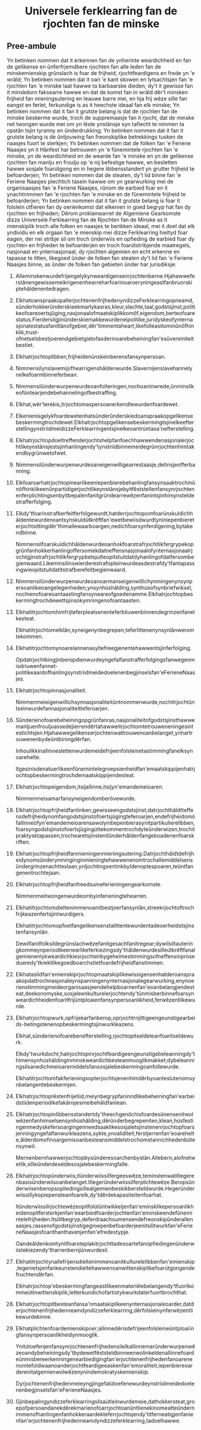<h1 align='center'>Universele ferklearring fan de rjochten fan de minske</h1>
<h2>Pree-ambule</h2>
<p>Yn betinken nommen dat it erkennen fan de ynherinte weardichheid en fan de gelikense en ûnferfrjemdbere rjochten fan alle leden fan de minskemienskip grûnslach is foar de frijheid, rjochtfeardigens en frede yn 'e wrâld;
Yn betinken nommen dat it oan 'e kant skowen en lytsachtsjen fan 'e rjochten fan 'e minske laat hawwe ta barbaarske dieden, dy't it gewisse fan it minskdorn faksearre hawwe en dat de komst fan in wrâld dêr't minsken frijheid fan mieningsutering en leauwe barre mei, en hja frij wêze sille fan eangst en ferlet, ferkundige is as it heechste ideaal fan elk minske;
Yn betinken nommen dat it fan it grutste belang is dat de rjochten fan de minske beskerme wurde, troch de suppremaasje fan it rjocht, dat de minske net twongen wurde mei om yn lêste ynstânsje syn taflecht te nimmen ta opstân tsjin tyranny en ûnderdrukking;
Yn betinken nommen dat it fan it grutste belang is de ûntjouwing fan freonskiplike betrekkings tusken de naasjes fuort te sterkjen;
Yn betinken nommen dat de folken fan 'e Feriene Naasjes yn it Hânfest har betrouwen yn 'e fûnemintele rjochten fan 'e minske, yn de weardichheid en de wearde fan 'e minske en yn de gelikense rjochten fan manlju en froulju op 'e nij befestige hawwe, en besletten hawwe sosjale foarútgong en in hegere libbensstandert yn grutter frijheid te befoarderjen;
Yn betinken nommen dat de steaten, dy't lid binne fan 'e Feriene Naasjes plechtich tasein hawwe om yn gearwurking mei de organisaasjes fan 'e Feriene Naasjes, rûnom de earbied foar en it ynachtnimmen fan 'e rjochten fan 'e minske en de fûnemintele frijheid te befoarderjen;
Yn betinken nommen dat it fan it grutste belang is foar it folslein útfieren fan dy oerienkomst dat elkenien in goed begryp hat fan dy rjochten en frijheden;
Dêrom proklamearret de Algemiene Gearkomste dizze Universele Ferklearring fan de Rjochten fan de Minske as it mienskiplik troch alle folken en naasjes te berikken ideaal, mei it doel dat elk yndividu en elk orgaan fan 'e mienskip mei dizze Ferklearring hieltyd foar eagen, der nei stribje sil om troch ûnderwiis en opfieding de earbied foar dy rjochten en frijheden te befoarderjen en troch foarútstribjende maatregels, nasjonaal en ynternasjonaal, dy rjochten algemien en echt erkenne en tapasse te litten, likegoed ûnder de folken fan steaten dy't lid fan 'e Feriene Naasjes binne, as ûnder de folken fan gebieten ûnder har jurisdiksje:</p>
<ol>
  <li>
    <p>Alleminskenwurdefrijengelykynweardigensenrjochtenberne.Hjahawweferstânengewissemeikrigenenhearreharfoarinoaroeryningeastfanbruorskiptehâldenentedragen.</p>
  </li>
  <li>
    <p>ElkhatoanspraakopallerjochtenenfrijhedenyndizzeFerklearringopneamd,sûnderhokkerûnderskieekmarlykasras,kleur,slachte,taal,godstsjinst,politikeofoareoertsjûging,nasjonaalofmaatskiplikkomôf,eigendom,berteofoarestatus.Fierdersilgjinûnderskiemakkewurdeneipolitike,juridyskeofynternasjonalestatusfanitlânofgebiet,dêr'timmentaheart,likefolleasitominûnôfhinklik,trust-ofnetselsbestjoerendgebietgietofasderinoarebeheiningfan'esûvereiniteitbestiet.</p>
  </li>
  <li>
    <p>Elkhatrjochtoplibben,frijheidenûnskeinberensfansynpersoan.</p>
  </li>
  <li>
    <p>Nimmensilynslavemijofhearrigenshâldenwurde.Slavernijenslavehannelynelkefoarmbinneferbean.</p>
  </li>
  <li>
    <p>Nimmensilûnderwurpenwurdeoanfolteringen,nochoaninwrede,ûnminslikeofûntearjendebehannelingofbestraffing.</p>
  </li>
  <li>
    <p>Elkhat,wêr'terekis,itrjochtomaspersoanerkendtewurdenfoardewet.</p>
  </li>
  <li>
    <p>Elkenienisgelykfoardewetenhatsûnderûnderskiedoanspraakopgelikensebeskermingtrochdewet.ElkhatrjochtopgelikensebeskermingtsjinelkeefterstellingynstriidmeidizzeFerklearringentsjinelkeoantrúntasa'nefterstelling.</p>
  </li>
  <li>
    <p>Elkhatrjochtopdoeltreffenderjochtshelpfanfoechhawwendenasjonalerjochtlikeynstânsjestsjinhanlingendy'tynstriidbinnemeidegrûnrjochtenhimtakendbygrûnwetofwet.</p>
  </li>
  <li>
    <p>Nimmensilûnderwurpenwurdeoaneigenwilligearrestaasje,detinsjeofferbanning.</p>
  </li>
  <li>
    <p>Elkfoaroarhatrjochtopinearlikeeniepenbierebehanlingfansynsaaktrochinûnôfhinklikeenûnpartidigerjochtlikeynstânsjebyitfêststellenfansynrjochtenenferplichtingsenbyitbepalenfanitgrûndearrewêzenfanintsjinhimynsteldestrafferfolging.</p>
  </li>
  <li>
    <p>Elkdy'tfoarinstrafberfeitferfolgewurdt,hatderrjochtopomfoarûnskuldichhâldentewurdenoantsynskuldútkrêftfan'ewetbewiisdwurdtyniniepenbiereterjochtsittingdêr'thimallewaarboargen,nedichfoarsynferdigening,bytakendbinne.</p>
    <p>Nimmensilfoarskuldichhâldenwurdeoanhokfoarstrafrjochtlikfergrypekopgrûnfanhokkerhanlingoffersomekdatneffensnasjonaalofynternasjonaalrjochtgjinstrafrjochtlikfergrypbetsjutteopitstuitdatdyhanlingofdatfersombegienwaard.Likeminsilinswierderestrafopleinwurdeasdestrafdy'tfantapassingwieopitstuitdatitstrafberefeitbegienwaard.</p>
  </li>
  <li>
    <p>Nimmensilûnderwurpenwurdeoanoarmanseigenwillichynmingenynsynpersoanlikeoangelegenheden,ynsynhúshâlding,synthúsofsynbriefwiksel,nochienofoareoantaastingfansyneareofgoedenamme.Elkhatrjochtopbeskermingtrochdewettsjinsokymningenofoantaasten.</p>
  </li>
  <li>
    <p>Elkhatitrjochtomhimfrijteferpleatsenenteferbliuwenbinnendegrinzenfanelkesteat.</p>
    <p>Elkhatitrjochtomelklân,syneigenynbegrepen,teferlittenenynsynlânweromtekommen.</p>
  </li>
  <li>
    <p>Elkhatitrjochtomynoarelannenasyltefreegjenentehawwentsjinferfolging.</p>
    <p>Opdatrjochtkingjinberopdienwurdeyngefalfanstrafferfolgingsfanwegenmisdriuwenfannet-politikeaardofhanlingsynstriidmeidedoelenenbegjinselsfan'eFerieneNaasjes.</p>
  </li>
  <li>
    <p>Elkhatrjochtopinnasjonaliteit.</p>
    <p>Nimmenmeieigenwillichsynnasjonaliteitûntnommenwurde,nochitrjochtûntseinwurdefannasjonaliteitteferoarjen.</p>
  </li>
  <li>
    <p>Sûnderienofoarebeheiningopgrûnfanras,nasjonaliteitofgodstsjinsthawwemanljuenfrouljuassedejierrendêrtahawweitrjochtomtetrouweneningesintestichtsjen.Hjahawwegelikenserjochtenwattrouwenoanbelanget,ynhartrouwenenbydeûntbiningdêrfan.</p>
    <p>Inhoulikkinallinneslettenwurdemeidefrijeenfolsleinetastimmingfanelksynoarehelte.</p>
    <p>ltgesinisdenatuerlikeenfûnemintelegroepsienheidfan'emaatskippijenhatrjochtopbeskermingtrochdemaatskippijendesteat.</p>
  </li>
  <li>
    <p>Elkhatrjochtopeigendom,itsijallinne,itsijyn'emandemeioaren.</p>
    <p>Nimmenmeisamarfansyneigendomberôvewurde.</p>
  </li>
  <li>
    <p>Elkhatrjochtopfrijheidfantinken,gewisseengodstsjinst;datrjochthâldtteffensdefrijheidynomfangodstsjinstofoertsjûgingteferoarjen,endefrijheidomòfallinneòfyn'emandemeioarensawolynitiepenbierasynitpartikulierelibben,foarsyngodstsjinstofoertsjûgingúttekommentrochdyteûnderwizen,trochitpraktysktapassen,trochearetsjinstenitûnderhâldenfangeboadenenfoarskriften.</p>
  </li>
  <li>
    <p>Elkhatrjochtopfrijheidfanmieningenmieningsutering.Datrjochthâldtdefrijheidynomsûnderynminginginmieningtehawwenenomtrochallemiddelsensûndergrinzenachtteslaan,ynljochtingsentinkbyldenoptespoaren,teûntfangenentrochtejaan.</p>
  </li>
  <li>
    <p>Elkhatrjochtopfrijheidfanfreedsumeferieningengearkomste.</p>
    <p>Nimmenmeitwongenwurdeombyinferieningtehearren.</p>
  </li>
  <li>
    <p>Elkhatitrjochtomdieltenimmenoanitbestjoerfansynlân,streekrjochtoftrochfrijkeazenfertsjintwurdigers.</p>
    <p>Elkhatitrjochtomopfoetfangelikensenstalittentewurdentadeoerheidstsjinstenfansynlân.</p>
    <p>Dewilfanitfolksildegrûnslachwêzefanitgesachfanitregear;dywilsiltauteringkommeynperiodikeenearlikeferkiezingsdy'thâldenwurdesilleútkrêftfanalgemienenlykweardichkiesrjochtenbygeheimestimmingsofneffensinprosedueredy'tkrektlikegoedboarchstietfoardefrijheidfanstimmen.</p>
  </li>
  <li>
    <p>Elkhataslidfan'emienskiprjochtopmaatskiplikewissigensenhatderoanspraakopdattrochnasjonaleynspanningenynternasjonalegearwurking,enynoerienstimmingmeideorganisaasjeendehelpboarnenfan'eoanbelangjendesteat,deekonomyske,sosjaleenkulturelerjochtendy'tûnmisberbinnefoarsynweardichheidenfoaritfrijûntploaienfansynpersoanlikheid,ferwêzentlikewurde.</p>
  </li>
  <li>
    <p>Elkhatrjochtopwurk,opfrijekarfanberop,oprjochtrnjittigeengeunstigearbeids-betingstenenopbeskermingtsjinwurkleazens.</p>
    <p>Elkhat,sûnderienofoarebenefterstelling,rjochtopitseldeleanfoaritseldewurk.</p>
    <p>Elkdy'twurkdocht,hatrjochtopinrjochtfeardigeengeunstigebeleanningdy'thimensynhúshâldinginminskweardichbesteanmooglikmakket;dybeleanningsilsanedichmeioaremiddelsfansosjalebeskermingoanfollewurde.</p>
    <p>Elkhatitrjochtomfakferieningsopterjochtsjenenhimdêrbyoanteslutenomsynbelangentebeskermjen.</p>
  </li>
  <li>
    <p>Elkhatrjochtoprêstenfrijetiid,meiynbegrypfaninridlikebeheiningfan'earbeidstiidenperiodikefakânsjesmeibehâldfanlean.</p>
  </li>
  <li>
    <p>Elkhatrjochtopinlibbensstandertdy'theechgenôchisfoardesûnensenitwolwêzenfanhimselsensynhúshâlding,dêrûnderbegrepeniten,klean,húsfestingenmedyskefersoargingenneedsaaklikesosjaletsjinstenenrjochtopfoarsjenningyngefalfanwurkleazens,sykte,ynvaliditeit,ferstjerrenfan'eoarehelte,âlderdomofinoargemisoanbesteansmiddelstrochomstannichhedenbûtensynwil.</p>
    <p>Mernenbernhawwerjochtopbysûnderesoarchenbystân.Allebern,alofnetwetlik,silleûnderdeseldesosjalebeskermingfalle.</p>
  </li>
  <li>
    <p>Elkhatrjochtopûnderwiis;itûnderwiissilfergeeswêze,teminstenwatitlegerenbasisûnderwiisoanbelanget.Itlegerûnderwiissilferplichtewêze.Beropsûnderwiisenberopsopliedingsillealgemienbeskikbersteldwurde.Hegerûnderwiissillykopiepensteanfoarelk,dy'tdêrdekapasiteitenfoarhat.</p>
    <p>Itûnderwiissilrjochtewêzeopitfolútûntwikkeljenfan'eminsklikepersoanlikheidenopitfersterkjenfan'eearbiedfoarderjochtenfan'eminskeendefûnemintelefrijheden.ltsilitbegryp,deferdraachsumensendefreonskipûnderallenaasjes,rassenofgodstsjinstigegroepenbefoarderjeenitsilitwurkfan'eFerieneNaasjesfoarithanthavenjenfan'efredestypje.</p>
    <p>Oandeâldenkomtynitfoarsteplakitrjochttadesoartefanopfiedingenûnderwiistekiezendy'tharrenbernjûnwurdesil.</p>
  </li>
  <li>
    <p>Elkhatitrjochtynallefrijensdieltenimmenoanitkulturelelibbenfan'emienskip,tegenietsjenfankeunstendieltehawwenoanwittenskiplikefoarútgongendefruchtendêrfan.</p>
    <p>Elkhatrjochtop'ebeskermingfangeastlikeenmateriëlebelangendy'tfuortkommeútinwittenskiplik,letterkundichofartistykwurkdaterfuortbrochthat.</p>
  </li>
  <li>
    <p>Elkhatrjochtopitbesteanfansa'nmaatskiplikeenynternasjonaleoarder,datderjochtenenfrijhedenneamdyndizzeferklearring,dêrfolsleinynferwêzentlikewurdekinne.</p>
  </li>
  <li>
    <p>Elkhatplichtenfoardemienskipoer;allinnedêrisdefrijeenfolsleineûntploaiïngfansynpersoanlikheidynmooglik.</p>
    <p>Ynitútoefenjenfansynrjochtenenfrijhedensilelkallinnemarûnderwurpenwêzeoandybeheiningsdy'tbydewetfêststeldbinneenwolinkeldenallinnefoardeûnmisbereerkenningenearbiedigingfan'erjochtenenfrijhedenfanoarenenomtefoldwaanoanderjochtfeardigeeaskenfan'emoraliteit,iepenbiereoarderenitalgemienwolwêzenynindemokratyskemienskip.</p>
    <p>Dyrjochtenenfrijhedenmeieyngjingefalútoefenewurdeynstriidmeidedoelenenbegjinselsfan'eFerieneNaasjes.</p>
  </li>
  <li>
    <p>Gjinbepalingyndizzeferklearringsilsaútleinwurdemeie,dathokkersteat,groepofpersoandanekdêrekmarienofoarrjochtoanûntlienekinomeatteûndernimmenofhanlingenfanhokkeraardekteferrjochtsjendy'titferneatigjenfanienfan'erjochtenenfrijhedenneamdyndizzeferklearring,tadoelhawwe.</p>
  </li>
</ol>